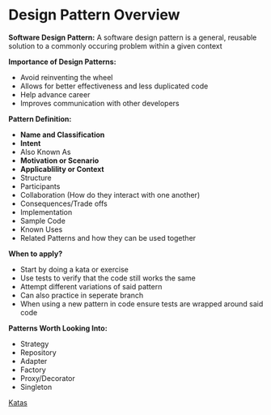 # Design Pattern Overview

**Software Design Pattern:** A software design pattern is a general, reusable solution
to a commonly occuring problem within a given context

**Importance of Design Patterns:**

- Avoid reinventing the wheel
- Allows for better effectiveness and less duplicated code
- Help advance career
- Improves communication with other developers

**Pattern Definition:**

- **Name and Classification**
- **Intent**
- Also Known As
- **Motivation or Scenario**
- **Applicablility or Context**
- Structure
- Participants
- Collaboration (How do they interact with one another)
- Consequences/Trade offs
- Implementation
- Sample Code
- Known Uses
- Related Patterns and how they can be used together

**When to apply?**

- Start by doing a kata or exercise
- Use tests to verify that the code still works the same
- Attempt different variations of said pattern
- Can also practice in seperate branch
- When using a new pattern in code ensure tests are wrapped around said code

**Patterns Worth Looking Into:**

- Strategy
- Repository
- Adapter
- Factory
- Proxy/Decorator
- Singleton

[Katas]("https://github.com/ardalis/kata-catalog")

